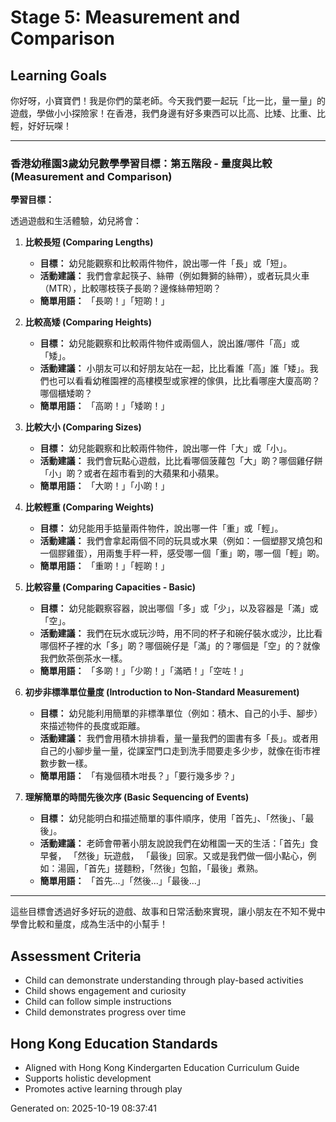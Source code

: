 # Stage 5: Measurement and Comparison

## Learning Goals

你好呀，小寶寶們！我是你們的葉老師。今天我們要一起玩「比一比，量一量」的遊戲，學做小小探險家！在香港，我們身邊有好多東西可以比高、比矮、比重、比輕，好好玩㗎！

---

### **香港幼稚園3歲幼兒數學學習目標：第五階段 - 量度與比較 (Measurement and Comparison)**

**學習目標：**

透過遊戲和生活體驗，幼兒將會：

1.  **比較長短 (Comparing Lengths)**
    *   **目標：** 幼兒能觀察和比較兩件物件，說出哪一件「長」或「短」。
    *   **活動建議：** 我們會拿起筷子、絲帶（例如舞獅的絲帶），或者玩具火車（MTR），比較哪枝筷子長啲？邊條絲帶短啲？
    *   **簡單用語：** 「長啲！」「短啲！」

2.  **比較高矮 (Comparing Heights)**
    *   **目標：** 幼兒能觀察和比較兩件物件或兩個人，說出誰/哪件「高」或「矮」。
    *   **活動建議：** 小朋友可以和好朋友站在一起，比比看誰「高」誰「矮」。我們也可以看看幼稚園裡的高樓模型或家裡的傢俱，比比看哪座大廈高啲？哪個櫃矮啲？
    *   **簡單用語：** 「高啲！」「矮啲！」

3.  **比較大小 (Comparing Sizes)**
    *   **目標：** 幼兒能觀察和比較兩件物件，說出哪一件「大」或「小」。
    *   **活動建議：** 我們會玩點心遊戲，比比看哪個菠蘿包「大」啲？哪個雞仔餅「小」啲？或者在超市看到的大蘋果和小蘋果。
    *   **簡單用語：** 「大啲！」「小啲！」

4.  **比較輕重 (Comparing Weights)**
    *   **目標：** 幼兒能用手掂量兩件物件，說出哪一件「重」或「輕」。
    *   **活動建議：** 我們會拿起兩個不同的玩具或水果（例如：一個塑膠叉燒包和一個膠雞蛋），用兩隻手秤一秤，感受哪一個「重」啲，哪一個「輕」啲。
    *   **簡單用語：** 「重啲！」「輕啲！」

5.  **比較容量 (Comparing Capacities - Basic)**
    *   **目標：** 幼兒能觀察容器，說出哪個「多」或「少」，以及容器是「滿」或「空」。
    *   **活動建議：** 我們在玩水或玩沙時，用不同的杯子和碗仔裝水或沙，比比看哪個杯子裡的水「多」啲？哪個碗仔是「滿」的？哪個是「空」的？就像我們飲茶倒茶水一樣。
    *   **簡單用語：** 「多啲！」「少啲！」「滿晒！」「空咗！」

6.  **初步非標準單位量度 (Introduction to Non-Standard Measurement)**
    *   **目標：** 幼兒能利用簡單的非標準單位（例如：積木、自己的小手、腳步）來描述物件的長度或距離。
    *   **活動建議：** 我們會用積木排排看，量一量我們的圖書有多「長」。或者用自己的小腳步量一量，從課室門口走到洗手間要走多少步，就像在街市裡數步數一樣。
    *   **簡單用語：** 「有幾個積木咁長？」「要行幾多步？」

7.  **理解簡單的時間先後次序 (Basic Sequencing of Events)**
    *   **目標：** 幼兒能明白和描述簡單的事件順序，使用「首先」、「然後」、「最後」。
    *   **活動建議：** 老師會帶著小朋友說說我們在幼稚園一天的生活：「首先」食早餐， 「然後」玩遊戲， 「最後」回家。又或是我們做一個小點心，例如：湯圓，「首先」搓麵粉，「然後」包餡，「最後」煮熟。
    *   **簡單用語：** 「首先...」「然後...」「最後...」

---

這些目標會透過好多好玩的遊戲、故事和日常活動來實現，讓小朋友在不知不覺中學會比較和量度，成為生活中的小幫手！

## Assessment Criteria
- Child can demonstrate understanding through play-based activities
- Child shows engagement and curiosity
- Child can follow simple instructions
- Child demonstrates progress over time

## Hong Kong Education Standards
- Aligned with Hong Kong Kindergarten Education Curriculum Guide
- Supports holistic development
- Promotes active learning through play

Generated on: 2025-10-19 08:37:41
